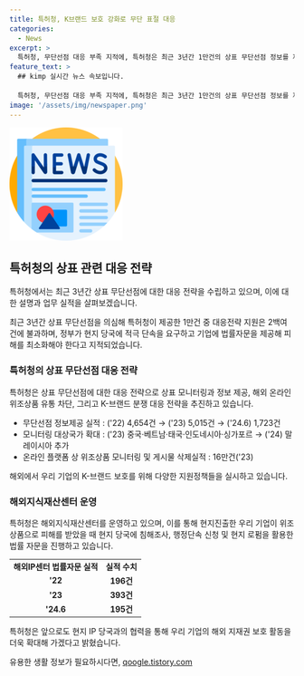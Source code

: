 ```yaml
---
title: 특허청, K브랜드 보호 강화로 무단 표절 대응
categories:
  - News
excerpt: >
  특허청, 무단선점 대응 부족 지적에, 특허청은 최근 3년간 1만건의 상표 무단선점 정보를 제공했지만, 대응전략 지원은 217건에 불과하다고 밝혀졌다. 특허청은 해외지식재산센터를 통해 현지 당국에 침해조사 및 행정단속 신청, 현지 로펌 등을 활용한 법률자문을 제공하며, 다각적인 지원정책을 추진 중이다. 또한, 무단선점 정보제공 및 모니터링 대상국가 확대, 온라인 플랫폼 상 위조상품 모니터링 등을 실적을 공개했다. 향후 특허청은 해외 지재권 보호 활동을 더 확대할 계획이다. (출처: 정책브리핑)
feature_text: >
  ## kimp 실시간 뉴스 속보입니다.

  특허청, 무단선점 대응 부족 지적에, 특허청은 최근 3년간 1만건의 상표 무단선점 정보를 제공했지만, 대응전략 지원은 217건에 불과하다고 밝혀졌다. 특허청은 해외지식재산센터를 통해 현지 당국에 침해조사 및 행정단속 신청, 현지 로펌 등을 활용한 법률자문을 제공하며, 다각적인 지원정책을 추진 중이다. 또한, 무단선점 정보제공 및 모니터링 대상국가 확대, 온라인 플랫폼 상 위조상품 모니터링 등을 실적을 공개했다. 향후 특허청은 해외 지재권 보호 활동을 더 확대할 계획이다. (출처: 정책브리핑)
image: '/assets/img/newspaper.png'
---
```


<p><img src="/assets/img/newspaper.png" alt="kimplant 속보" /></p>

<h2 data-ke-size="size26">특허청의 상표 관련 대응 전략</h2>

<p>특허청에서는 최근 3년간 상표 무단선점에 대한 대응 전략을 수립하고 있으며, 이에 대한 설명과 업무 실적을 살펴보겠습니다.</p>

<p data-ke-size="size16">최근 3년간 상표 무단선점을 의심해 특허청이 제공한 1만건 중 대응전략 지원은 2백여건에 불과하며, 정부가 현지 당국에 적극 단속을 요구하고 기업에 법률자문을 제공해 피해를 최소화해야 한다고 지적되었습니다.</p>

<h3>특허청의 상표 무단선점 대응 전략</h3>

<p>특허청은 상표 무단선점에 대한 대응 전략으로 상표 모니터링과 정보 제공, 해외 온라인 위조상품 유통 차단, 그리고 K-브랜드 분쟁 대응 전략을 추진하고 있습니다.</p>

<ul>
  <li>무단선점 정보제공 실적 : ('22) 4,654건 → ('23) 5,015건 → ('24.6) 1,723건</li>
  <li>모니터링 대상국가 확대 : ('23) 중국·베트남·태국·인도네시아·싱가포르 → ('24) 말레이시아 추가</li>
  <li>온라인 플랫폼 상 위조상품 모니터링 및 게시물 삭제실적 : 16만건('23)</li>
</ul>

<p data-ke-size="size16">해외에서 우리 기업의 K-브랜드 보호를 위해 다양한 지원정책들을 실시하고 있습니다.</p>

<h3>해외지식재산센터 운영</h3>

<p>특허청은 해외지식재산센터를 운영하고 있으며, 이를 통해 현지진출한 우리 기업이 위조상품으로 피해를 받았을 때 현지 당국에 침해조사, 행정단속 신청 및 현지 로펌을 활용한 법률 자문을 진행하고 있습니다.</p>

<table>
  <tr>
    <td style="text-align: center; height: 17px;"><b>해외IP센터 법률자문 실적</b></td>
    <td style="text-align: center; height: 17px;"><b>실적 수치</b></td>
  </tr>
  <tr>
    <td style="text-align: center; height: 17px;"><b>'22</b></td>
    <td style="text-align: center; height: 17px;"><b>196건</b></td>
  </tr>
  <tr>
    <td style="text-align: center; height: 17px;"><b>'23</b></td>
    <td style="text-align: center; height: 17px;"><b>393건</b></td>
  </tr>
  <tr>
    <td style="text-align: center; height: 17px;"><b>'24.6</b></td>
    <td style="text-align: center; height: 17px;"><b>195건</b></td>
  </tr>
</table>

<p data-ke-size="size16">특허청은 앞으로도 현지 IP 당국과의 협력을 통해 우리 기업의 해외 지재권 보호 활동을 더욱 확대해 가겠다고 밝혔습니다.</p>
유용한 생활 정보가 필요하시다면, <a href="https://qoogle.tistory.com" rel="dofollow">qoogle.tistory.com</a>


